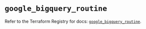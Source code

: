 # `google_bigquery_routine`

Refer to the Terraform Registry for docs: [`google_bigquery_routine`](https://registry.terraform.io/providers/hashicorp/google-beta/5.21.0/docs/resources/google_bigquery_routine).
